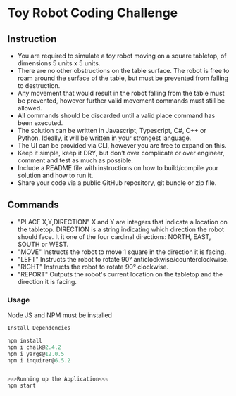 # Toy Robot Coding Challenge

## Instruction

-   You are required to simulate a toy robot moving on a square tabletop, of dimensions 5 units x 5 units.
-   There are no other obstructions on the table surface. The robot is free to roam around the surface of the table, but must be prevented from falling to destruction.
-   Any movement that would result in the robot falling from the table must be prevented, however further valid movement commands must still be allowed.
-   All commands should be discarded until a valid place command has been executed.
-   The solution can be written in Javascript, Typescript, C#, C++ or Python. Ideally, it will be written in your strongest language.
-   The UI can be provided via CLI, however you are free to expand on this.
-   Keep it simple, keep it DRY, but don’t over complicate or over engineer, comment and test as much as possible.
-   Include a README file with instructions on how to build/compile your solution and how to run it.
-   Share your code via a public GitHub repository, git bundle or zip file.

## Commands

-   "PLACE X,Y,DIRECTION"
    X and Y are integers that indicate a location on the tabletop.
    DIRECTION is a string indicating which direction the robot should face. It it one of the four cardinal directions: NORTH, EAST, SOUTH or WEST.
-   "MOVE"
    Instructs the robot to move 1 square in the direction it is facing.
-   "LEFT"
    Instructs the robot to rotate 90° anticlockwise/counterclockwise.
-   "RIGHT"
    Instructs the robot to rotate 90° clockwise.
-   "REPORT"
    Outputs the robot's current location on the tabletop and the direction it is facing.


### Usage

Node JS and NPM must be installed

```javascript
Install Dependencies

npm install
npm i chalk@2.4.2
npm i yargs@12.0.5
npm i inquirer@6.5.2


>>>Running up the Application<<<
npm start


